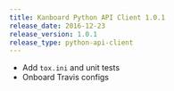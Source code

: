 ```yaml
---
title: Kanboard Python API Client 1.0.1
release_date: 2016-12-23
release_version: 1.0.1
release_type: python-api-client
---
```


* Add `tox.ini` and unit tests
* Onboard Travis configs

